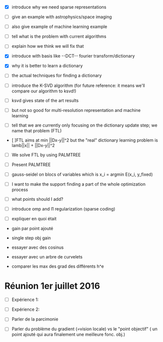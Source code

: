 
* [x] introduce why we need sparse representations
* [ ] give an example with astrophysics/space imaging
* [ ] also give example of machine learning example
* [ ] tell what is the problem with current algorithms
* [ ] explain how we think we will fix that

* [x] introduce with basis like  --DCT-- fourier transform/dictionary
* [x] why it is better to learn a dictionary
* [ ] the actual techniques for finding a dictionary
* [ ] introduce the K-SVD algorithm (for future reference: it means
  we'll compare our algorithm to ksvd!)
* [ ] ksvd gives state of the art results
* [ ] but not so good for multi-resolution representation and machine
  learning
* [ ] tell that we are currently only focusing on the dictionary
  update step; we name that problem (FTL)
* [ ]FTL aims at min ||Dx-y||^2 but the "real" dictionary learning problem
  is lamb||x|| + ||Dx-y||^2
* [ ] We solve FTL by using PALMTREE
* [ ] Present PALMTREE
* [ ] gauss-seidel on blocs of variables which is
    x_i = argmin E(x_i, y_fixed)


* [ ] I want to make the support finding a part of the whole
  optimization process
* [ ] what points should I add?
* [ ] introduce omp and l1 regularization (sparse coding)


* [ ] expliquer en quoi était 
- gain par point ajouté
- single step obj gain

- essayer avec des cosinus
- essayer avec un arbre de curvelets

- comparer les max des grad des différents h^e

Réunion 1er juillet 2016
========================

- [ ] Expérience 1: 
- [ ] Expérience 2:
- [ ] Parler de la parcimonie
- [ ] Parler du problème du gradient (=vision locale) vs le "point objectif" (
  un point ajouté qui aura finalement une meilleure fonc. obj.)


